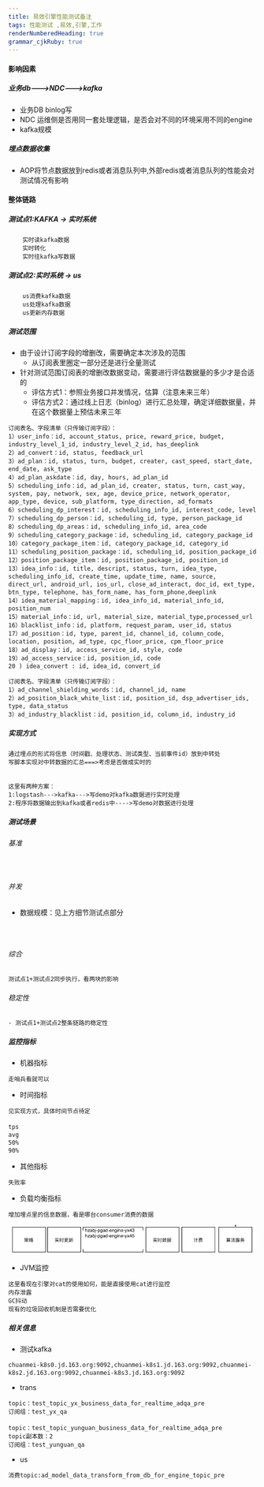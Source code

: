```yaml
---
title: 易效引擎性能测试备注
tags: 性能测试 ,易效,引擎,工作
renderNumberedHeading: true
grammar_cjkRuby: true
---
```


#### 影响因素
##### 业务db--->NDC--->kafka
- 业务DB  binlog写
- NDC 运维侧是否用同一套处理逻辑，是否会对不同的环境采用不同的engine
- kafka规模

##### 埋点数据收集
- AOP将节点数据放到redis或者消息队列中,外部redis或者消息队列的性能会对测试情况有影响


#### 整体链路
##### 测试点1:KAFKA -> 实时系统
```
	实时读kafka数据
	实时转化
	实时往kafka写数据
```

##### 测试点2:实时系统 -> us
```
	us消费kafka数据
	us处理kafka数据
	us更新内存数据
```
##### 测试范围
- 由于设计订阅字段的增删改，需要确定本次涉及的范围
	- 从订阅表里圈定一部分还是进行全量测试
- 针对测试范围订阅表的增删改数据变动，需要进行评估数据量的多少才是合适的
	- 评估方式1：参照业务接口并发情况，估算（注意未来三年）
	- 评估方式2：通过线上日志（binlog）进行汇总处理，确定详细数据量，并在这个数据量上预估未来三年
```
订阅表名、字段清单（只传输订阅字段）：
1）user_info：id, account_status, price, reward_price, budget, industry_level_1_id, industry_level_2_id, has_deeplink
2）ad_convert：id, status, feedback_url
3）ad_plan：id, status, turn, budget, creater, cast_speed, start_date, end_date, ask_type
4）ad_plan_askdate：id, day, hours, ad_plan_id
5）scheduling_info：id, ad_plan_id, creater, status, turn, cast_way, system, pay, network, sex, age, device_price, network_operator, app_type, device, sub_platform, type_direction, ad_formats
6）scheduling_dp_interest：id, scheduling_info_id, interest_code, level
7）scheduling_dp_person：id, scheduling_id, type, person_package_id
8）scheduling_dp_areas：id, scheduling_info_id, area_code
9）scheduling_category_package：id, scheduling_id, category_package_id
10）category_package_item：id, category_package_id, category_id
11）scheduling_position_package：id, scheduling_id, position_package_id
12）position_package_item：id, position_package_id, position_id
13）idea_info：id, title, descript, status, turn, idea_type, scheduling_info_id, create_time, update_time, name, source, direct_url, android_url, ios_url, close_ad_interact, doc_id, ext_type, btn_type, telephone, has_form_name, has_form_phone,deeplink
14）idea_material_mapping：id, idea_info_id, material_info_id, position_num
15）material_info：id, url, material_size, material_type,processed_url
16）blacklist_info：id, platform, request_param, user_id, status
17）ad_position：id, type, parent_id, channel_id, column_code, location, position, ad_type, cpc_floor_price, cpm_floor_price
18）ad_display：id, access_service_id, style, code
19）ad_access_service：id, position_id, code
20 ) idea_convert : id, idea_id, convert_id
```
```
订阅表名、字段清单（只传输订阅字段）：
1）ad_channel_shielding_words：id, channel_id, name
2）ad_position_black_white_list：id, position_id, dsp_advertiser_ids, type, data_status
3）ad_industry_blacklist：id, position_id, column_id, industry_id
```


##### 实现方式
```
通过埋点的形式将信息（时间戳、处理状态、测试类型、当前事件id）放到中转处
写脚本实现对中转数据的汇总===>考虑是否做成实时的


这里有两种方案：
1:logstash--->kafka--->写demo对kafka数据进行实时处理
2:程序将数据输出到kafka或者redis中---->写demo对数据进行处理
```


##### 测试场景
###### 基准
```


```

###### 并发
- 数据规模：见上方细节测试点部分
```

```

```


```

###### 综合
```
测试点1+测试点2同步执行，看两块的影响
```

###### 稳定性
```
- 测试点1+测试点2整条链路的稳定性
```

##### 监控指标
- 机器指标
```
走哨兵看就可以
```
- 时间指标
```
见实现方式，具体时间节点待定

tps
avg
50%
90%
```
- 其他指标
```
失败率
```
- 负载均衡指标
```
增加埋点里的信息数据，看是哪台consumer消费的数据
```
![](https://raw.githubusercontent.com/gengzongyuan/imagePackage/master/imagePackage/1575011306474.png)
- JVM监控
```
这里看现在引擎对cat的使用如何，能是直接使用cat进行监控
内存泄露
GC抖动
现有的垃圾回收机制是否需要优化
```

##### 相关信息
- 测试kafka
```
chuanmei-k8s0.jd.163.org:9092,chuanmei-k8s1.jd.163.org:9092,chuanmei-k8s2.jd.163.org:9092,chuanmei-k8s3.jd.163.org:9092 
```

- trans
```
topic：test_topic_yx_business_data_for_realtime_adqa_pre
订阅组：test_yx_qa

topic：test_topic_yunguan_business_data_for_realtime_adqa_pre
topic副本数：2
订阅组：test_yunguan_qa
```

- us
```
消费topic:ad_model_data_transform_from_db_for_engine_topic_pre
```
